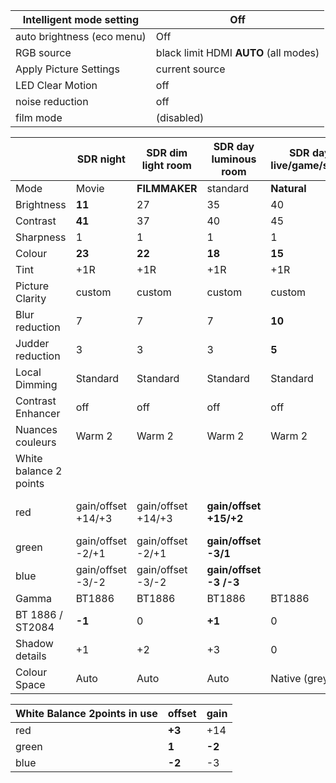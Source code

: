 | Intelligent mode setting   | Off                                     |
| -------------------------- | --------------------------------------- |
| auto brightness (eco menu) | Off                                     |
| RGB source                 | black limit  HDMI  **AUTO** (all modes) |
| Apply Picture Settings     | current source                          |
| LED Clear Motion           | off                                     |
| noise reduction            | off                                     |
| film mode                  | (disabled)                              |


|                        | SDR night          | SDR dim light room | SDR day luminous room  | SDR day live/game/sport | HDR film dim light (night) | HDR  film day Maximum | HDR film day Flavored   | SDR PS4 day gaming     |
| ---------------------- | ------------------ | ------------------ | ---------------------- | ----------------------- | -------------------------- | --------------------- | ----------------------- | ---------------------- |
| Mode                   | Movie              | **FILMMAKER**      | standard               | **Natural**             | Movie                      | **FILMMAKER**         | **FILMMAKER**           | standard               |
| Brightness             | **11**             | 27                 | 35                     | 40                      | **35** (32)                | **50**                | 50                      | 35                     |
| Contrast               | **41**             | 37                 | 40                     | 45                      | **42**( 37)                | **50**                | **45**                  | 40                     |
| Sharpness              | 1                  | 1                  | 1                      | 1                       | 0                          | 0                     | 0                       | 1                      |
| Colour                 | **23**             | **22**             | **18**                 | **15**                  | **18** (22)                | 18                    | 18                      | **18**                 |
| Tint                   | +1R                | +1R                | +1R                    | +1R                     | +1R                        | +1R                   | +1R                     | +1R                    |
| Picture Clarity        | custom             | custom             | custom                 | custom                  | custom                     | custom                | custom                  | **auto**               |
| Blur reduction         | 7                  | 7                  | 7                      | **10**                  | 7                          | 7                     | 7                       |                        |
| Judder reduction       | 3                  | 3                  | 3                      | **5**                   | 3                          | 3                     | 3                       |                        |
| Local Dimming          | Standard           | Standard           | Standard               | Standard                | **Standard**               | **High**              | **standard**            | Standard               |
| Contrast Enhancer      | off                | off                | off                    | off                     | **low**                    | **High**              | **low**                 | off                    |
| Nuances couleurs       | Warm 2             | Warm 2             | Warm 2                 | Warm 2                  | Warm 2                     | Warm 2                | Warm 2                  | Warm 2                 |
| White balance 2 points |                    |                    |                        |                         |                            |                       |                         |                        |
| red                    | gain/offset +14/+3 | gain/offset +14/+3 | **gain/offset +15/+2** |                         | gain/offset +7/+1          | gain/offset +7/+1     | gain/offset +7/+1 +7/+1 | **gain/offset +15/+2** |
| green                  | gain/offset -2/+1  | gain/offset -2/+1  | **gain/offset -3/1**   |                         | gain -1                    | gain -1               | gain -1                 | **gain/offset -3/1**   |
| blue                   | gain/offset -3/-2  | gain/offset -3/-2  | **gain/offset -3 /-3** |                         | offset -3                  | offset -3             | offset -3               | **gain/offset 0 /-3**  |
| Gamma                  | BT1886             | BT1886             | BT1886                 | BT1886                  | ST2084                     | ST2084                | ST2084                  | BT1886                 |
| BT 1886 / ST2084       | **-1**             | 0                  | **+1**                 | 0                       | 0                          | **-1**                | **0**                   | 0                      |
| Shadow details         | +1                 | +2                 | +3                     | 0                       | **0**                      | **2**                 | **0**                   | 0                      |
| Colour Space           | Auto               | Auto               | Auto                   | Native (greyed)         | **auto**                   | **auto**              | auto                    | **auto**               |

| White Balance 2points in use | offset | gain   |
| ---------------------------- | ------ | ------ |
| red                          | **+3** | +14    |
| green                        | **1**  | **-2** |
| blue                         | **-2** | -3     |

